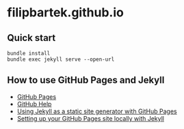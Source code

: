 # filipbartek.github.io

## Quick start

```
bundle install
bundle exec jekyll serve --open-url
```

## How to use GitHub Pages and Jekyll

* [GitHub Pages](https://pages.github.com/)
* [GitHub Help](https://help.github.com/categories/github-pages-basics/)
* [Using Jekyll as a static site generator with GitHub Pages](https://help.github.com/articles/using-jekyll-as-a-static-site-generator-with-github-pages/)
* [Setting up your GitHub Pages site locally with Jekyll](https://help.github.com/articles/setting-up-your-github-pages-site-locally-with-jekyll/)
